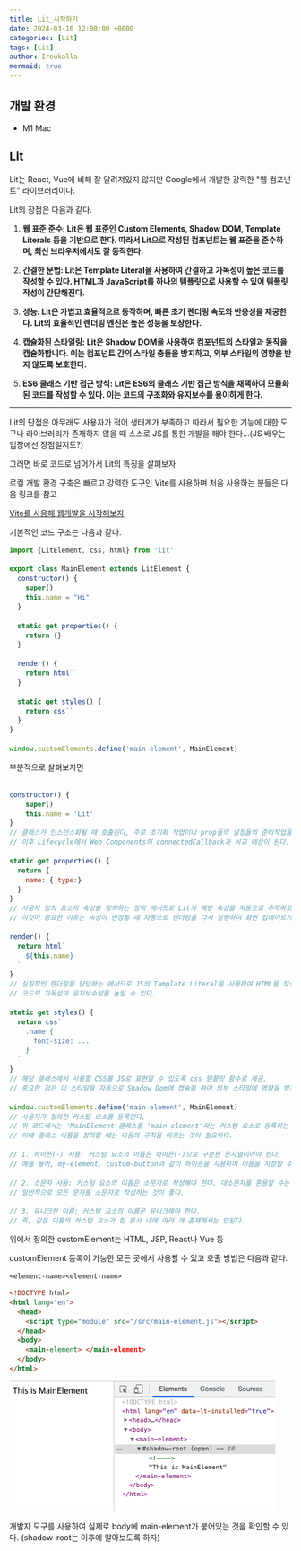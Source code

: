 ```yaml
---
title: Lit_시작하기
date: 2024-03-16 12:00:00 +0000
categories: [Lit]
tags: [Lit]
author: Ireukalla
mermaid: true
---
```


## 개발 환경

- <span class="env-text">M1 Mac</span>

## Lit

Lit는 React, Vue에 비해 잘 알려져있지 않지만 Google에서 개발한 강력한 "웹 컴포넌트" 라이브러리이다.

Lit의 장점은 다음과 같다.

1. **웹 표준 준수: Lit은 웹 표준인 Custom Elements, Shadow DOM, Template Literals 등을 기반으로 한다. 따라서 Lit으로 작성된 컴포넌트는 웹 표준을 준수하며, 최신 브라우저에서도 잘 동작한다.**

2. **간결한 문법: Lit은 Template Literal을 사용하여 간결하고 가독성이 높은 코드를 작성할 수 있다. HTML과 JavaScript를 하나의 템플릿으로 사용할 수 있어 템플릿 작성이 간단해진다.**

3. **성능: Lit은 가볍고 효율적으로 동작하며, 빠른 초기 렌더링 속도와 반응성을 제공한다. Lit의 효율적인 렌더링 엔진은 높은 성능을 보장한다.**

4. **캡슐화된 스타일링: Lit은 Shadow DOM을 사용하여 컴포넌트의 스타일과 동작을 캡슐화합니다. 이는 컴포넌트 간의 스타일 충돌을 방지하고, 외부 스타일의 영향을 받지 않도록 보호한다.**

5. **ES6 클래스 기반 접근 방식: Lit은 ES6의 클래스 기반 접근 방식을 채택하여 모듈화된 코드를 작성할 수 있다. 이는 코드의 구조화와 유지보수를 용이하게 한다.**

---

Lit의 단점은 아무래도 사용자가 적어 생태계가 부족하고 따라서 필요한 기능에 대한 도구나 라이브러리가 존재하지 않을 때 스스로 JS를 통한 개발을 해야 한다...(JS 배우는 입장에선 장점일지도?)

그러면 바로 코드로 넘어가서 Lit의 특징을 살펴보자

로컬 개발 환경 구축은 빠르고 강력한 도구인 Vite를 사용하며 처음 사용하는 분들은 다음 링크를 참고

[Vite를 사용해 웹개발을 시작해보자](https://ireukalla.github.io/posts/vite-init/)

기본적인 코드 구조는 다음과 같다.

```js
import {LitElement, css, html} from 'lit'

export class MainElement extends LitElement {
  constructor() {
    super()
    this.name = "Hi"
  }

  static get properties() {
    return {}
  }

  render() {
    return html``
  }

  static get styles() {
    return css``
  }
}

window.customElements.define('main-element', MainElement)
```

부분적으로 살펴보자면

```js

constructor() {
    super()
    this.name = 'Lit'
}
// 클래스가 인스턴스화될 때 호출된다, 주로 초기화 작업이나 prop들의 설정들의 준비작업을 하며
// 이후 Lifecycle에서 Web Components의 connectedCallback과 비교 대상이 된다.

static get properties() {
  return {
    name: { type:}
  }
}
// 사용자 정의 요소의 속성을 정의하는 정적 메서드로 Lit가 해당 속성을 자동으로 추적하고 변경사항을 감시할 수 있다,
// 이것이 중요한 이유는 속성이 변경될 때 자동으로 렌더링을 다시 실행하여 화면 업데이트가 가능하다.

render() {
  return html`
    ${this.name}
  `
}
// 실질적인 렌더링을 담당하는 메서드로 JS의 Tamplate Literal을 사용하여 HTML을 작성하므로
// 코드의 가독성과 유지보수성을 높일 수 있다.

static get styles() {
  return css`
    .name {
      font-size: ...
    }
  `
}
// 해당 클래스에서 사용할 CSS를 JS로 표현할 수 있도록 css 템플릿 함수로 제공,
// 중요한 점은 이 스타일을 자동으로 Shadow Dom에 캡슐화 하여 외부 스타일에 영향을 받지 않도록 보호한다는 점이다.

window.customElements.define('main-element', MainElement)
// 사용자가 정의한 커스텀 요소를 등록한다,
// 위 코드에서는 'MainElement'클래스를 'main-element'라는 커스텀 요소로 등록하는 것이다,
// 이때 클래스 이름을 정의할 때는 다음의 규칙을 따르는 것이 필요하다.

// 1. 하이픈(-) 사용: 커스텀 요소의 이름은 하이픈(-)으로 구분된 문자열이어야 한다,
// 예를 들어, my-element, custom-button과 같이 하이픈을 사용하여 이름을 지정할 수 있다.

// 2. 소문자 사용: 커스텀 요소의 이름은 소문자로 작성해야 한다. 대소문자를 혼용할 수는 있지만,
// 일반적으로 모든 문자를 소문자로 작성하는 것이 좋다.

// 3. 유니크한 이름: 커스텀 요소의 이름은 유니크해야 한다.
// 즉, 같은 이름의 커스텀 요소가 한 문서 내에 여러 개 존재해서는 안된다.
```

위에서 정의한 customElement는 HTML, JSP, React나 Vue 등

customElement 등록이 가능한 모든 곳에서 사용할 수 있고 호출 방법은 다음과 같다. 

```
<element-name><element-name>
```

```html
<!DOCTYPE html>
<html lang="en">
  <head>
    <script type="module" src="/src/main-element.js"></script>
  </head>
  <body>
    <main-element> </main-element>
  </body>
</html>
```

![1_vite_start](/assets/img/2024-03-16/1_vite_start.png)

개발자 도구를 사용하여 실제로 body에 main-element가 붙어있는 것을 확인할 수 있다. (shadow-root는 이후에 알아보도록 하자)
